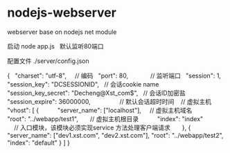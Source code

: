 # nodejs-webserver
webserver base on nodejs net module

启动 node app.js   默认监听80端口

配置文件 ./server/config.json

{
    "charset": "utf-8",     // 编码
    "port": 80,             // 监听端口
    "session": 1,
    "session_key": "DCSESSIONID",   // 会话cookie name
    "session_key_secret": "Decheng@Xst_com$",   // 会话ID加密盐
    "session_expire": 36000000,                 // 默认会话超时时间
    // 虚拟主机
    "vhost": [
        {
            "server_name": ["localhost"],     // 虚拟主机域名
            "root": "../webapp/test1",        // 虚拟主机根目录
            "index": "index"                  // 入口模块，该模块必须实现service 方法处理客户端请求
        },
        {
            "server_name": ["dev1.xst.com", "dev2.xst.com"],
            "root": "../webapp/test2",
            "index": "default"
        }
    ]
}
